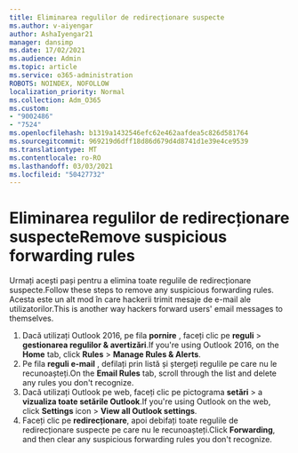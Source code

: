 ```yaml
---
title: Eliminarea regulilor de redirecționare suspecte
ms.author: v-aiyengar
author: AshaIyengar21
manager: dansimp
ms.date: 17/02/2021
ms.audience: Admin
ms.topic: article
ms.service: o365-administration
ROBOTS: NOINDEX, NOFOLLOW
localization_priority: Normal
ms.collection: Adm_O365
ms.custom:
- "9002486"
- "7524"
ms.openlocfilehash: b1319a1432546efc62e462aafdea5c826d581764
ms.sourcegitcommit: 969219d6dff18d86d679d4d8741d1e39e4ce9539
ms.translationtype: MT
ms.contentlocale: ro-RO
ms.lasthandoff: 03/03/2021
ms.locfileid: "50427732"
---
```

# <a name="remove-suspicious-forwarding-rules"></a><span data-ttu-id="70ccf-102">Eliminarea regulilor de redirecționare suspecte</span><span class="sxs-lookup"><span data-stu-id="70ccf-102">Remove suspicious forwarding rules</span></span>

<span data-ttu-id="70ccf-103">Urmați acești pași pentru a elimina toate regulile de redirecționare suspecte.</span><span class="sxs-lookup"><span data-stu-id="70ccf-103">Follow these steps to remove any suspicious forwarding rules.</span></span> <span data-ttu-id="70ccf-104">Acesta este un alt mod în care hackerii trimit mesaje de e-mail ale utilizatorilor.</span><span class="sxs-lookup"><span data-stu-id="70ccf-104">This is another way hackers forward users' email messages to themselves.</span></span>

1. <span data-ttu-id="70ccf-105">Dacă utilizați Outlook 2016, pe fila **pornire** , faceți clic pe **reguli**  >  **gestionarea regulilor & avertizări**.</span><span class="sxs-lookup"><span data-stu-id="70ccf-105">If you're using Outlook 2016, on the **Home** tab, click **Rules** > **Manage Rules & Alerts**.</span></span> 
1. <span data-ttu-id="70ccf-106">Pe fila **reguli e-mail** , defilați prin listă și ștergeți regulile pe care nu le recunoașteți.</span><span class="sxs-lookup"><span data-stu-id="70ccf-106">On the **Email Rules** tab, scroll through the list and delete any rules you don't recognize.</span></span>
1. <span data-ttu-id="70ccf-107">Dacă utilizați Outlook pe web, faceți clic pe pictograma **setări** > a **vizualiza toate setările Outlook**.</span><span class="sxs-lookup"><span data-stu-id="70ccf-107">If you're using Outlook on the web, click **Settings** icon > **View all Outlook settings**.</span></span>
1. <span data-ttu-id="70ccf-108">Faceți clic pe **redirecționare**, apoi debifați toate regulile de redirecționare suspecte pe care nu le recunoașteți.</span><span class="sxs-lookup"><span data-stu-id="70ccf-108">Click **Forwarding**, and then clear any suspicious forwarding rules you don't recognize.</span></span>
